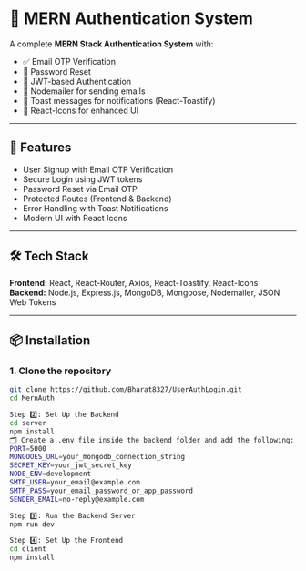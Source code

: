 # 🔐 MERN Authentication System

A complete **MERN Stack Authentication System** with:

- ✅ Email OTP Verification
- 🔁 Password Reset
- 🔑 JWT-based Authentication
- 📩 Nodemailer for sending emails
- 🍞 Toast messages for notifications (React-Toastify)
- 🌟 React-Icons for enhanced UI

---

## 🚀 Features

- User Signup with Email OTP Verification
- Secure Login using JWT tokens
- Password Reset via Email OTP
- Protected Routes (Frontend & Backend)
- Error Handling with Toast Notifications
- Modern UI with React Icons

---

## 🛠️ Tech Stack

**Frontend:** React, React-Router, Axios, React-Toastify, React-Icons  
**Backend:** Node.js, Express.js, MongoDB, Mongoose, Nodemailer, JSON Web Tokens

---

## 📦 Installation

### 1. Clone the repository

```bash
git clone https://github.com/Bharat8327/UserAuthLogin.git
cd MernAuth

Step 2️⃣: Set Up the Backend
cd server
npm install
🗂️ Create a .env file inside the backend folder and add the following:
PORT=5000
MONGOOES_URL=your_mongodb_connection_string
SECRET_KEY=your_jwt_secret_key
NODE_ENV=development
SMTP_USER=your_email@example.com
SMTP_PASS=your_email_password_or_app_password
SENDER_EMAIL=no-reply@example.com

Step 3️⃣: Run the Backend Server
npm run dev

Step 4️⃣: Set Up the Frontend
cd client
npm install

```
